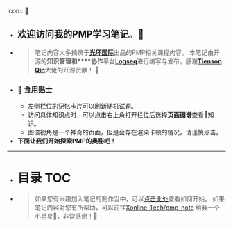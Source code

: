 icon:: 🚀

- ## 欢迎访问我的PMP学习笔记。🚀
- > 笔记内容大多摘录于[**光环国际**](https://yun.aura.cn)出品的PMP相关课程内容。
  本笔记由开源的**知识管理和****协作**平台[**Logseq**](https://www.logseq.com)进行编写与发布，感谢[**Tienson Qin**](https://github.com/tiensonqin)大佬的开源贡献！ 🥰
- ### 🍔 食用贴士
	- 左侧栏位的记忆卡片可以刷新随机试题。
	- 访问具体知识点时，可以点击右上角打开栏位后选择**页面图谱**查看🔗知识。
	- 图谱视角是一个神奇的页面，但是会存在渲染卡顿的情况，请谨慎点击。
- **下面让我们开始探索PMP的奥秘吧！**
- ---
- # 目录 TOC
- > 如果您有兴趣加入笔记的制作当中，可以[点击此处](logseq://graph/pmp-note?page=%E5%8F%82%E4%B8%8E%E8%B4%A1%E7%8C%AE)查看如何开始。
  如果笔记内容对您有所帮助，可以前往[Xonline-Tech/pmp-note](https://github.com/Xonline-Tech/pmp-note) 给我一个小星星🌟，非常感谢！🙏